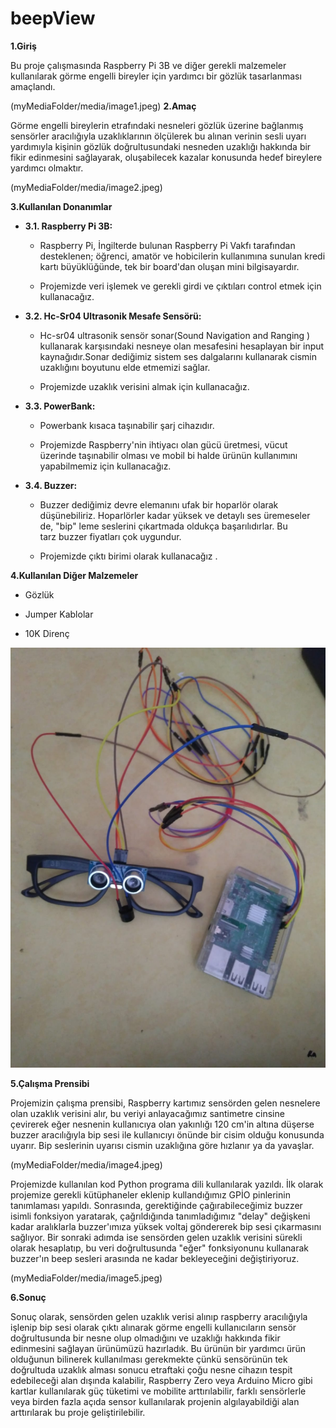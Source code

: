 # beepView

**1.Giriş**

Bu proje çalışmasında Raspberry Pi 3B ve diğer gerekli malzemeler
kullanılarak görme engelli bireyler için yardımcı bir gözlük
tasarlanması amaçlandı.

(myMediaFolder/media/image1.jpeg)
**2.Amaç**

Görme engelli bireylerin etrafındaki nesneleri gözlük üzerine bağlanmış
sensörler aracılığıyla uzaklıklarının ölçülerek bu alınan verinin sesli
uyarı yardımıyla kişinin gözlük doğrultusundaki nesneden uzaklığı
hakkında bir fikir edinmesini sağlayarak, oluşabilecek kazalar konusunda
hedef bireylere yardımcı olmaktır.

(myMediaFolder/media/image2.jpeg)

**3.Kullanılan Donanımlar**

-   **3.1. Raspberry Pi 3B:**

    -   Raspberry Pi, İngilterde bulunan Raspberry Pi Vakfı tarafından
        desteklenen; öğrenci, amatör ve hobicilerin kullanımına sunulan
        kredi kartı büyüklüğünde, tek bir board\'dan oluşan mini
        bilgisayardır.

    -   Projemizde veri işlemek ve gerekli girdi ve çıktıları control
        etmek için kullanacağız.

-   **3.2. Hc-Sr04 Ultrasonik Mesafe Sensörü:**

    -   Hc-sr04 ultrasonik sensör sonar(Sound Navigation and Ranging )
        kullanarak karşısındaki nesneye olan mesafesini hesaplayan bir
        input kaynağıdır.Sonar dediğimiz sistem ses dalgalarını
        kullanarak cismin uzaklığını boyutunu elde etmemizi sağlar.

    -   Projemizde uzaklık verisini almak için kullanacağız.

-   **3.3. PowerBank:**

    -   Powerbank kısaca taşınabilir şarj cihazıdır.

    -   Projemizde Raspberry'nin ihtiyacı olan gücü üretmesi, vücut
        üzerinde taşınabilir olması ve mobil bi halde ürünün kullanımını
        yapabilmemiz için kullanacağız.

-   **3.4. Buzzer:**

    -   Buzzer dediğimiz devre elemanını ufak bir hoparlör olarak
        düşünebiliriz. Hoparlörler kadar yüksek ve detaylı ses
        üremeseler de, "bip" leme seslerini çıkartmada oldukça
        başarılıdırlar. Bu tarz buzzer fiyatları çok uygundur.[\
        ](https://maker.robotistan.com/wp-content/uploads/2015/09/buzzer1.jpg)

    -   Projemizde çıktı birimi olarak kullanacağız .

**4.Kullanılan Diğer Malzemeler**

-   Gözlük

-   Jumper Kablolar

-   10K Direnç

![](myMediaFolder/media/image3.jpeg)

**5.Çalışma Prensibi**

Projemizin çalışma prensibi, Raspberry kartımız sensörden gelen
nesnelere olan uzaklık verisini alır, bu veriyi anlayacağımız santimetre
cinsine çevirerek eğer nesnenin kullanıcıya olan yakınlığı 120 cm'in
altına düşerse buzzer aracılığıyla bip sesi ile kullanıcıyı önünde bir
cisim olduğu konusunda uyarır. Bip seslerinin uyarısı cismin uzaklığına
göre hızlanır ya da yavaşlar.

(myMediaFolder/media/image4.jpeg)

Projemizde kullanılan kod Python programa dili kullanılarak yazıldı. İlk
olarak projemize gerekli kütüphaneler eklenip kullandığımız GPİO
pinlerinin tanımlaması yapıldı. Sonrasında, gerektiğinde
çağırabileceğimiz buzzer isimli fonksiyon yaratarak, çağrıldığında
tanımladığımız "delay" değişkeni kadar aralıklarla buzzer'ımıza yüksek
voltaj göndererek bip sesi çıkarmasını sağlıyor. Bir sonraki adımda ise
sensörden gelen uzaklık verisini sürekli olarak hesaplatıp, bu veri
doğrultusunda "eğer" fonksiyonunu kullanarak buzzer'ın beep sesleri
arasında ne kadar bekleyeceğini değiştiriyoruz.

(myMediaFolder/media/image5.jpeg)

**6.Sonuç**

Sonuç olarak, sensörden gelen uzaklık verisi alınıp raspberry
aracılığıyla işlenip bip sesi olarak çıktı alınarak görme engelli
kullanıcıların sensör doğrultusunda bir nesne olup olmadığını ve
uzaklığı hakkında fikir edinmesini sağlayan ürünümüzü hazırladık. Bu
ürünün bir yardımcı ürün olduğunun bilinerek kullanılması gerekmekte
çünkü sensörünün tek doğrultuda uzaklık alması sonucu etraftaki çoğu
nesne cihazın tespit edebileceği alan dışında kalabilir, Raspberry Zero
veya Arduino Micro gibi kartlar kullanılarak güç tüketimi ve mobilite
arttırılabilir, farklı sensörlerle veya birden fazla açıda sensor
kullanılarak projenin algılayabildiği alan arttırılarak bu proje
geliştirilebilir.
